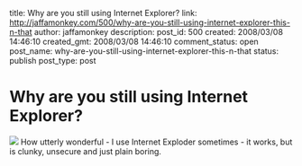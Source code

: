 title: Why are you still using Internet Explorer?
link: http://jaffamonkey.com/500/why-are-you-still-using-internet-explorer-this-n-that
author: jaffamonkey
description: 
post_id: 500
created: 2008/03/08 14:46:10
created_gmt: 2008/03/08 14:46:10
comment_status: open
post_name: why-are-you-still-using-internet-explorer-this-n-that
status: publish
post_type: post

# Why are you still using Internet Explorer?

![](http://me.mywebsight.ws/wp-content/uploads/2008/02/killie.jpg) How utterly wonderful - I use Internet Exploder sometimes - it works, but is clunky, unsecure and just plain boring.